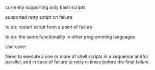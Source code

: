currently supporting only bash scripts

supported retry script on failure

to do: restart script from a point of failure

to do: the same functionality in other programming languages

Use case:

Need to execute a one or more of shell scripts in a sequence and/or parallel, and in case of failure to retry n-times before the final failure.
